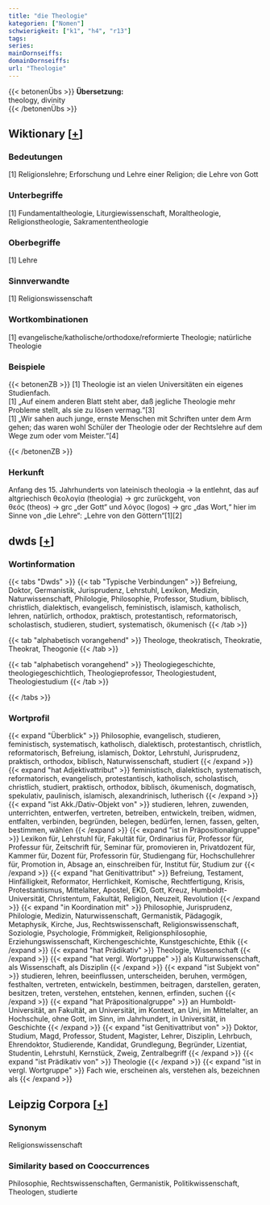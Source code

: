 ```yaml
---
title: "die Theologie"
kategorien: ["Nomen"]
schwierigkeit: ["k1", "h4", "r13"]
tags:
series:
mainDornseiffs:
domainDornseiffs:
url: "Theologie"
---
```


{{< betonenÜbs >}}
**Übersetzung:**  
theology, divinity  
{{< /betonenÜbs >}}

## Wiktionary [[+](https://de.wiktionary.org/wiki/Theologie)]

### Bedeutungen
[1] Religionslehre; Erforschung und Lehre einer Religion; die Lehre von Gott  

### Unterbegriffe
[1] Fundamentaltheologie, Liturgiewissenschaft, Moraltheologie, Religionstheologie, Sakramententheologie  

### Oberbegriffe
[1] Lehre  

### Sinnverwandte
[1] Religionswissenschaft  

### Wortkombinationen
[1] evangelische/katholische/orthodoxe/reformierte Theologie; natürliche Theologie  

### Beispiele
{{< betonenZB >}}
[1] Theologie ist an vielen Universitäten ein eigenes Studienfach.  
[1] „Auf einem anderen Blatt steht aber, daß jegliche Theologie mehr Probleme stellt, als sie zu lösen vermag.“[3]  
[1] „Wir sahen auch junge, ernste Menschen mit Schriften unter dem Arm gehen; das waren wohl Schüler der Theologie oder der Rechtslehre auf dem Wege zum oder vom Meister.“[4]  

{{< /betonenZB >}}
### Herkunft
Anfang des 15. Jahrhunderts von lateinisch theologia → la entlehnt, das auf altgriechisch θεολογία (theologia) → grc zurückgeht, von θεός (theos) → grc „der Gott“ und λόγος (logos) → grc „das Wort,“ hier im Sinne von „die Lehre“: „Lehre von den Göttern“[1][2]  



## dwds [[+](https://www.dwds.de/wb/Theologie)]

### Wortinformation
{{< tabs "Dwds" >}}
{{< tab "Typische Verbindungen" >}}
Befreiung, Doktor, Germanistik, Jurisprudenz, Lehrstuhl, Lexikon, Medizin, Naturwissenschaft, Philologie, Philosophie, Professor, Studium, biblisch, christlich, dialektisch, evangelisch, feministisch, islamisch, katholisch, lehren, natürlich, orthodox, praktisch, protestantisch, reformatorisch, scholastisch, studieren, studiert, systematisch, ökumenisch
{{< /tab >}}

{{< tab "alphabetisch vorangehend" >}}
Theologe, theokratisch, Theokratie, Theokrat, Theogonie
{{< /tab >}}

{{< tab "alphabetisch vorangehend" >}}
Theologiegeschichte, theologiegeschichtlich, Theologieprofessor, Theologiestudent, Theologiestudium
{{< /tab >}}

{{< /tabs >}}

### Wortprofil
{{< expand "Überblick" >}} Philosophie, evangelisch, studieren, feministisch, systematisch, katholisch, dialektisch, protestantisch, christlich, reformatorisch, Befreiung, islamisch, Doktor, Lehrstuhl, Jurisprudenz, praktisch, orthodox, biblisch, Naturwissenschaft, studiert {{< /expand >}}
{{< expand "hat Adjektivattribut" >}} feministisch, dialektisch, systematisch, reformatorisch, evangelisch, protestantisch, katholisch, scholastisch, christlich, studiert, praktisch, orthodox, biblisch, ökumenisch, dogmatisch, spekulativ, paulinisch, islamisch, alexandrinisch, lutherisch {{< /expand >}}
{{< expand "ist Akk./Dativ-Objekt von" >}} studieren, lehren, zuwenden, unterrichten, entwerfen, vertreten, betreiben, entwickeln, treiben, widmen, entfalten, verbinden, begründen, belegen, bedürfen, lernen, fassen, gelten, bestimmen, wählen {{< /expand >}}
{{< expand "ist in Präpositionalgruppe" >}} Lexikon für, Lehrstuhl für, Fakultät für, Ordinarius für, Professor für, Professur für, Zeitschrift für, Seminar für, promovieren in, Privatdozent für, Kammer für, Dozent für, Professorin für, Studiengang für, Hochschullehrer für, Promotion in, Absage an, einschreiben für, Institut für, Studium zur {{< /expand >}}
{{< expand "hat Genitivattribut" >}} Befreiung, Testament, Hinfälligkeit, Reformator, Herrlichkeit, Komische, Rechtfertigung, Krisis, Protestantismus, Mittelalter, Apostel, EKD, Gott, Kreuz, Humboldt-Universität, Christentum, Fakultät, Religion, Neuzeit, Revolution {{< /expand >}}
{{< expand "in Koordination mit" >}} Philosophie, Jurisprudenz, Philologie, Medizin, Naturwissenschaft, Germanistik, Pädagogik, Metaphysik, Kirche, Jus, Rechtswissenschaft, Religionswissenschaft, Soziologie, Psychologie, Frömmigkeit, Religionsphilosophie, Erziehungswissenschaft, Kirchengeschichte, Kunstgeschichte, Ethik {{< /expand >}}
{{< expand "hat Prädikativ" >}} Theologie, Wissenschaft {{< /expand >}}
{{< expand "hat vergl. Wortgruppe" >}} als Kulturwissenschaft, als Wissenschaft, als Disziplin {{< /expand >}}
{{< expand "ist Subjekt von" >}} studieren, lehren, beeinflussen, unterscheiden, beruhen, vermögen, festhalten, vertreten, entwickeln, bestimmen, beitragen, darstellen, geraten, besitzen, treten, verstehen, entstehen, kennen, erfinden, suchen {{< /expand >}}
{{< expand "hat Präpositionalgruppe" >}} an Humboldt-Universität, an Fakultät, an Universität, im Kontext, an Uni, im Mittelalter, an Hochschule, ohne Gott, im Sinn, im Jahrhundert, in Universität, in Geschichte {{< /expand >}}
{{< expand "ist Genitivattribut von" >}} Doktor, Studium, Magd, Professor, Student, Magister, Lehrer, Disziplin, Lehrbuch, Ehrendoktor, Studierende, Kandidat, Grundlegung, Begründer, Lizentiat, Studentin, Lehrstuhl, Kernstück, Zweig, Zentralbegriff {{< /expand >}}
{{< expand "ist Prädikativ von" >}} Theologie {{< /expand >}}
{{< expand "ist in vergl. Wortgruppe" >}} Fach wie, erscheinen als, verstehen als, bezeichnen als {{< /expand >}}

## Leipzig Corpora [[+](https://corpora.uni-leipzig.de/en/res?word=Theologie&corpusId=deu_newscrawl-public_2018)]


### Synonym
Religionswissenschaft


### Similarity based on Cooccurrences
Philosophie, Rechtswissenschaften, Germanistik, Politikwissenschaft, Theologen, studierte

